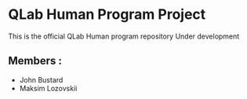 # QLab Human Program Project

This is the official QLab Human program repository
Under development

## Members :
- John Bustard
- Maksim Lozovskii


